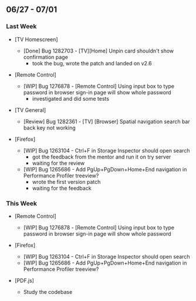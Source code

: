 ## 06/27 - 07/01 ##

### Last Week ###

* [TV Homescreen]
    - [Done] Bug 1282703 - [TV][Home] Unpin card shouldn't show confirmation page
        - took the bug, wrote the patch and landed on v2.6

* [Remote Control]
    - [WIP] Bug 1276878 - [Remote Control] Using input box to type password in browser sign-in page will show whole password
        - investigated and did some tests

* [TV General]
    - [Review] Bug 1282361 - [TV] [Browser] Spatial navigation search bar back key not working

* [Firefox]
    - [WIP] Bug 1263104 - Ctrl+F in Storage Inspector should open search
        - got the feedback from the mentor and run it on try server
        - waiting for the review
    - [WIP] Bug 1265686 - Add PgUp+PgDown+Home+End navigation in Performance Profiler treeview?
        - wrote the first version patch
        - waiting for the feedback

### This Week ###

* [Remote Control]
    - [WIP] Bug 1276878 - [Remote Control] Using input box to type password in browser sign-in page will show whole password

* [Firefox]
    - [WIP] Bug 1263104 - Ctrl+F in Storage Inspector should open search
    - [WIP] Bug 1265686 - Add PgUp+PgDown+Home+End navigation in Performance Profiler treeview?

* [PDF.js]
    - Study the codebase
